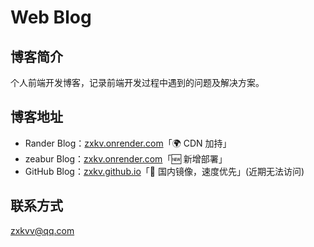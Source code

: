# Web Blog

## 博客简介

个人前端开发博客，记录前端开发过程中遇到的问题及解决方案。

## 博客地址

-   Rander Blog：[zxkv.onrender.com](https://zxkv.onrender.com/)「🌍 CDN 加持」
-   zeabur Blog：[zxkv.onrender.com](https://zxk.zeabur.app/)「🆕 新增部署」
-   GitHub Blog：[zxkv.github.io](https://zxkv.github.io/)「🚀 国内镜像，速度优先」(近期无法访问)

## 联系方式

<zxkvv@qq.com>
